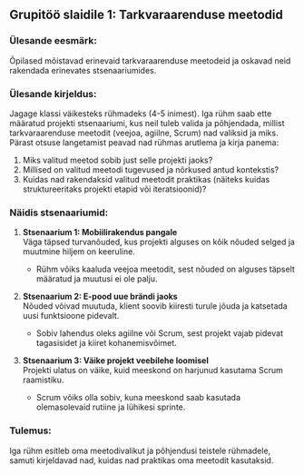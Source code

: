 ## **Grupitöö slaidile 1: Tarkvaraarenduse meetodid**

### Ülesande eesmärk:
Õpilased mõistavad erinevaid tarkvaraarenduse meetodeid ja oskavad neid rakendada erinevates stsenaariumides.

### Ülesande kirjeldus:
Jagage klassi väikesteks rühmadeks (4-5 inimest). Iga rühm saab ette määratud projekti stsenaariumi, kus neil tuleb valida ja põhjendada, millist tarkvaraarenduse meetodit (veejoa, agiilne, Scrum) nad valiksid ja miks. Pärast otsuse langetamist peavad nad rühmas arutlema ja kirja panema:
1. Miks valitud meetod sobib just selle projekti jaoks?
2. Millised on valitud meetodi tugevused ja nõrkused antud kontekstis?
3. Kuidas nad rakendaksid valitud meetodit praktikas (näiteks kuidas struktureeritaks projekti etapid või iteratsioonid)?

### Näidis stsenaariumid:
1. **Stsenaarium 1: Mobiilirakendus pangale**  
   Väga täpsed turvanõuded, kus projekti alguses on kõik nõuded selged ja muutmine hiljem on keeruline.
   - Rühm võiks kaaluda veejoa meetodit, sest nõuded on alguses täpselt määratud ja muutusi ei ole palju.
   
2. **Stsenaarium 2: E-pood uue brändi jaoks**  
   Nõuded võivad muutuda, klient soovib kiiresti turule jõuda ja katsetada uusi funktsioone pidevalt.
   - Sobiv lahendus oleks agiilne või Scrum, sest projekt vajab pidevat tagasisidet ja kiiret kohanemisvõimet.

3. **Stsenaarium 3: Väike projekt veebilehe loomisel**  
   Projekti ulatus on väike, kuid meeskond on harjunud kasutama Scrum raamistiku.
   - Scrum võiks olla sobiv, kuna meeskond saab kasutada olemasolevaid rutiine ja lühikesi sprinte.

### Tulemus:
Iga rühm esitleb oma meetodivalikut ja põhjendusi teistele rühmadele, samuti kirjeldavad nad, kuidas nad praktikas oma meetodit kasutaksid.